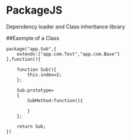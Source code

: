 PackageJS
=========

Dependency loader and Class inheritance library 



##Eaxmple of a Class   

```
package("app.Sub",{
	extends:["app.com.Test","app.com.Base"]
},function(){

	function Sub(){
		this.index=2;
	};

	Sub.prototype=
	{
		SubMethod:function(){

		}
	};

	return Sub;
})
```

